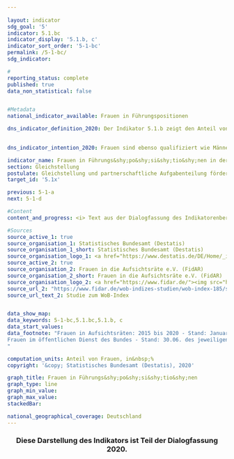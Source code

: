 ```yaml
---
                   
layout: indicator                   
sdg_goal: '5'                   
indicator: 5.1.bc                   
indicator_display: '5.1.b, c'                   
indicator_sort_order: '5-1-bc'                   
permalink: /5-1-bc/                   
sdg_indicator:                    

#                   
reporting_status: complete                   
published: true                   
data_non_statistical: false                   


#Metadata                   
national_indicator_available: Frauen in Führungspositionen                   

dns_indicator_definition_2020: Der Indikator 5.1.b zeigt den Anteil von Frauen in Aufsichtsräten der börsennotierten und voll mit&shy;bestim&shy;mungs&shy;pflich&shy;tigen Unternehmen.<br><br>Der Indikator 5.1.c zeigt den Anteil von Frauen an Führungs&shy;po&shy;si&shy;tio&shy;nen im öffentlichen Dienst des Bundes.
                   

dns_indicator_intention_2020: Frauen sind ebenso qualifiziert wie Männer und dennoch in den Führungs&shy;po&shy;si&shy;tio&shy;nen der deutschen Wirtschaft, vor allem im Top-Management, unterrepräsentiert. Gleiches gilt auch für den Anteil an Führungs&shy;po&shy;si&shy;tio&shy;nen im öffentlichen Dienst des Bundes. Daher soll der Anteil von Frauen in Aufsichtsräten der börsennotierten und voll mit&shy;bestim&shy;mungs&shy;pflich&shy;tigen Unternehmen bis zum Jahr 2030 auf 30&nbsp;% erhöht werden. Gemäß Koalitionsvertrag soll die gleichberechtigte Teilhabe von Frauen und Männern in Leitungsfunktionen des öffentlichen Dienstes bis 2025 erreicht werden.                   

indicator_name: Frauen in Führungs&shy;po&shy;si&shy;tio&shy;nen in der Wirtschaft sowie im öffentlichen Dienst des Bundes                   
section: Gleichstellung                   
postulate: Gleichstellung und partnerschaftliche Aufgabenteilung fördern                   
target_id: '5.1x'                   

previous: 5-1-a                   
next: 5-1-d                   

#Content                    
content_and_progress: <i> Text aus der Dialogfassung des Indikatorenberichts 2020</i><br><br><i>Anteil von Frauen in Aufsichtsräten der börsennotierten und voll mitbestimmungspflichtigen Unternehmen</i><br><br> Der Indikator erfasst den Anteil von Frauen in den Aufsichtsräten von Aktiengesellschaften und Kommanditgesellschaften auf Aktien mit mehr als 2&nbsp;000 Beschäftigten sowie Europäischen Aktiengesellschaften (SE) und börsennotierten Unternehmen, die paritätisch mitbestimmt sind. Als Datengrundlagen dienen die Veröffentlichungen von Ergebnissen der Wahlen in Hauptversammlungen von börsennotierten und voll mitbestimmungspflichtigen Unternehmen, die vom Verein „Frauen in die Aufsichtsräte“ (FidAR) ausgewertet werden. <br><br>Der durchschnittliche Frauenanteil der Aufsichtsräte dieser Unternehmen lag im Januar 2020 bei 35,2&nbsp;%. Im Januar 2015 waren es noch 21,3&nbsp;%. Der angestrebte Anteil von 30&nbsp;% wurde bereits im Jahr 2018 und damit bereits zwölf Jahre vor der in der Deutschen Nachhaltigkeitsstrategie gesetzten Frist erreicht. Im gleichen Zeitraum erhöhte sich der Frauenanteil in den Vorständen dieser Unternehmen von 4,9&nbsp;% auf 11,5&nbsp;%. Da gemäß dem „Gesetz für die gleichberechtigte Teilhabe von Frauen und Männern an Führungspositionen“ seit dem Jahr 2015 in allen neu gewählten Aufsichtsräten der genannten Unternehmen mindestens 30&nbsp;% der Aufsichtsratsposten mit Frauen zu besetzen sind, war bei Gesetzeskonformität dieser Anstieg zu erwarten. <br><br>Ein Großteil der Unternehmen in Deutschland und die Mehrzahl der Führungspositionen in der Wirtschaft werden mit der zugrunde gelegten Definition ausgeschlossen. Zum einen umfasst der Berichtskreis der Definition entsprechend aktuell 105 Unternehmen. Wohingegen es laut Unternehmensregister knapp 3,5 Millionen rechtliche Einheiten in Deutschland insgesamt gibt. Zum anderen stellen die knapp 1&nbsp;600 von FidAR bisher betrachteten Aufsichtsratsposten bei insgesamt 816&nbsp;000 Führungskräften gemäß Verdienststrukturerhebung im Jahr 2014 einen kleinen Ausschnitt der Führungspositionen in der Wirtschaft dar. Die Zahlen verdeutlichen, dass mit der Betrachtung der Aufsichtsgremien lediglich ein Teil der Führungspositionen in einem Unternehmen abgebildet wird. <br><br>Laut Internationaler Standardklassifikation der Berufe (ISCO) sind Führungskräfte alle Personen, die die Gesamtaktivitäten von Unternehmen, Regierungen und anderen Organisationen oder von internen Organisationseinheiten planen, steuern, koordinieren und bewerten sowie Richtlinien, Gesetze, Regeln und Vorschriften überprüfen und bewerten. Dies schließt die Tätigkeiten in Aufsichtsräten mit ein. Wird die ISCO-Klassifikation zugrunde gelegt, waren von den insgesamt 816&nbsp;000 Führungspositionen in der Wirtschaft (alle Unternehmen ab einem Beschäftigten) im Jahr 2014 knapp 21&nbsp;% mit Frauen besetzt. <br><br><i>Anteil von Frauen in Führungspositionen im öffentlichen Dienst des Bundes</i><br><br>Als Datengrundlage für den Indikator dienen die Ergebnisse der internen Gleichstellungsstatistik aller Dienststellen des Bundes nach Bundesgleichstellungsgesetz. Seit 2015 wird die Statistik alle zwei Jahre zum Stichtag 30. Juni durch das Statistische Bundesamt im Auftrag des Bundesministeriums für Familie, Senioren, Frauen und Jugend erstellt. Vorher wurde die Statistik jährlich erstellt.<br><br>Der Frauenanteil an Führungspositionen im öffentlichen Dienst des Bundes lag im Jahr 2017 bei 35,2&nbsp;%. Im Jahr 2000 lag der Anteil bei 19,5&nbsp;%. Dies ist eine Steigerung des Anteils seit 2000 um 58&nbsp;%. <br><br>Der Fokus des Indikators richtet sich auf die Beschäftigten in Führungspositionen aller Dienststellen des Bundes. In die Betrachtung einbezogen werden alle vollzeit-, teilzeitbeschäftigten und aufgrund von Familien- oder Pflegeaufgaben beurlaubten oder vollständig freigestellten Beschäftigte. Die Dienststellen des Bundes umfassen die obersten Bundesbehörden, die nachgeordneten Bundesbehörden und -gerichte sowie die Körperschaften, Anstalten und Stiftungen des öffentlichen Rechts des Bundes. <br><br>Der in der Gleichstellungsstatistik verwendete Begriff Führungsposition weicht von der oben genannten ISCO-Definition ab und ist ebenfalls nicht gesetzlich definiert. Ein Vergleich zwischen den unterschiedlichen Statistiken ist daher lediglich begrenzt möglich. Unter Führungspersonal werden in der Gleichstellungsstatistik diejenigen Personen gefasst, die mit Vorgesetzten- und Leitungsaufgaben in den Dienststellen betraut sind. In den Bundesministerien finden sich beispielsweise Führungspositionen in Form von Referatsleitungen bis Staatssektärinnen und Staatssekretären unter den Beschäftigten des höheren Dienstes. In anderen Dienststellen können Führungspositionen darüber hinaus auf Beschäftigte im gehobenen oder mittleren Dienst übertragen werden.                   

#Sources
source_active_1: true                           
source_organisation_1: Statistisches Bundesamt (Destatis)                           
source_organisation_1_short: Statistisches Bundesamt (Destatis)                           
source_organisation_logo_1: <a href="https://www.destatis.de/DE/Home/_inhalt.html"><img src="https://g205sdgs.github.io/sdg-indicators/public/logos/destatis.png" alt="Logo Statistisches Bundesamt (Destatis)" title="Klicken Sie hier um zu der Homepage der Organisation zu gelangen" /></a>
source_active_2: true                           
source_organisation_2: Frauen in die Aufsichtsräte e.V. (FidAR)                           
source_organisation_2_short: Frauen in die Aufsichtsräte e.V. (FidAR)                           
source_organisation_logo_2: <a href="https://www.fidar.de/"><img src="https://g205sdgs.github.io/sdg-indicators/public/logos/fidar.png" alt="Logo Frauen in die Aufsichtsräte e.V. (FidAR)" title="Klicken Sie hier um zu der Homepage der Organisation zu gelangen" /></a>
source_url_2: "https://www.fidar.de/wob-indizes-studien/wob-index-185/studie-zum-wob-index-185.html"                               
source_url_text_2: Studie zum WoB-Index                               


data_show_map:                    
data_keywords: 5-1-bc,5.1.bc,5.1.b, c                   
data_start_values:                    
data_footnote: "Frauen in Aufsichtsräten: 2015 bis 2020 - Stand: Januar des jeweiligen Jahres.
Frauen im öffentlichen Dienst des Bundes - Stand: 30.06. des jeweiligen Jahres. Daten für 2016 interpoliert.
"                   

computation_units: Anteil von Frauen, in&nbsp;%                   
copyright: '&copy; Statistisches Bundesamt (Destatis), 2020'                   

graph_title: Frauen in Führungs&shy;po&shy;si&shy;tio&shy;nen                   
graph_type: line                   
graph_min_value:                    
graph_max_value:                    
stackedBar:                    

national_geographical_coverage: Deutschland                   
---
```

<div>                       
  <div style="text-align: center">                       
    <h3> <span style="text-align: center"><i class="fa fa-exclamation-triangle" aria-hidden="true"></i> Diese Darstellung des Indikators ist Teil der Dialogfassung 2020. <i class="fa fa-exclamation-triangle" aria-hidden="true"></i></span>                       
    </h3>                       
  </div>                       
</div>
